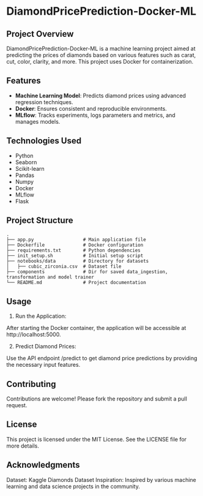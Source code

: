 # DiamondPricePrediction-Docker-ML

## Project Overview
DiamondPricePrediction-Docker-ML is a machine learning project aimed at predicting the prices of diamonds based on various features such as carat, cut, color, clarity, and more. This project uses Docker for containerization.

## Features
- **Machine Learning Model**: Predicts diamond prices using advanced regression techniques.
- **Docker**: Ensures consistent and reproducible environments.
- **MLflow**: Tracks experiments, logs parameters and metrics, and manages models.

## Technologies Used
- Python
- Seaborn
- Scikit-learn
- Pandas
- Numpy
- Docker
- MLflow
- Flask

## Project Structure
```plaintext
.
├── app.py                  # Main application file
├── Dockerfile              # Docker configuration
├── requirements.txt        # Python dependencies
├── init_setup.sh           # Initial setup script
├── notebooks/data          # Directory for datasets
│   ├── cubic_zirconia.csv  # Dataset file
├── components              # Dir for saved data_ingestion, transformation and model trainer
└── README.md               # Project documentation

```
## Usage
1. Run the Application:

After starting the Docker container, the application will be accessible at http://localhost:5000.

2. Predict Diamond Prices:

Use the API endpoint /predict to get diamond price predictions by providing the necessary input features.

## Contributing
Contributions are welcome! Please fork the repository and submit a pull request.

## License
This project is licensed under the MIT License. See the LICENSE file for more details.

## Acknowledgments
Dataset: Kaggle Diamonds Dataset
Inspiration: Inspired by various machine learning and data science projects in the community.

















